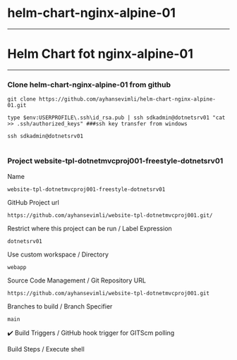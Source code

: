 # helm-chart-nginx-alpine-01

**********************************************************************************************************
#
# Helm Chart fot nginx-alpine-01
**********************************************************************************************************
### Clone helm-chart-nginx-alpine-01 from github
```
git clone https://github.com/ayhansevimli/helm-chart-nginx-alpine-01.git
```
```
type $env:USERPROFILE\.ssh\id_rsa.pub | ssh sdkadmin@dotnetsrv01 "cat >> .ssh/authorized_keys" ###ssh key transfer from windows
```
```
ssh sdkadmin@dotnetsrv01
```

#
### Project website-tpl-dotnetmvcproj001-freestyle-dotnetsrv01
Name
```
website-tpl-dotnetmvcproj001-freestyle-dotnetsrv01
```
GitHub Project url
```
https://github.com/ayhansevimli/website-tpl-dotnetmvcproj001.git/
```
Restrict where this project can be run / Label Expression
```
dotnetsrv01
```
Use custom workspace / Directory
```
webapp
```
Source Code Management / Git Repository URL
```
https://github.com/ayhansevimli/website-tpl-dotnetmvcproj001.git
```
Branches to build / Branch Specifier
```
main
```
:heavy_check_mark: Build Triggers / GitHub hook trigger for GITScm polling

Build Steps / Execute shell
```
